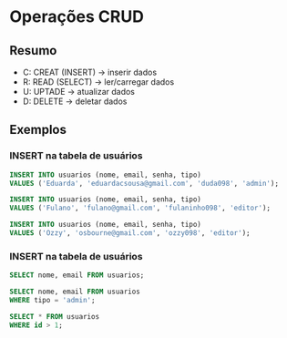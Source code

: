 # Operações CRUD

## Resumo

- C: CREAT (INSERT) -> inserir dados
- R: READ (SELECT) -> ler/carregar dados
- U: UPTADE -> atualizar dados
- D: DELETE -> deletar dados

## Exemplos

### INSERT na tabela de usuários

```sql
INSERT INTO usuarios (nome, email, senha, tipo)
VALUES ('Eduarda', 'eduardacsousa@gmail.com', 'duda098', 'admin');
```

```sql
INSERT INTO usuarios (nome, email, senha, tipo)
VALUES ('Fulano', 'fulano@gmail.com', 'fulaninho098', 'editor');
```

```sql
INSERT INTO usuarios (nome, email, senha, tipo)
VALUES ('Ozzy', 'osbourne@gmail.com', 'ozzy098', 'editor');
```

### INSERT na tabela de usuários

```sql
SELECT nome, email FROM usuarios;
```

```sql
SELECT nome, email FROM usuarios
WHERE tipo = 'admin';
```

```sql
SELECT * FROM usuarios
WHERE id > 1;
```